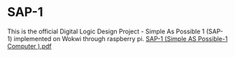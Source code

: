 # SAP-1
This is the official Digital Logic Design Project - Simple As Possible 1 (SAP-1) implemented on Wokwi through raspberry pi.
[SAP-1 (Simple AS Possible-1 Computer ).pdf](https://github.com/zee404-code/SAP-1/files/13780113/SAP-1.Simple.AS.Possible-1.Computer.pdf)
